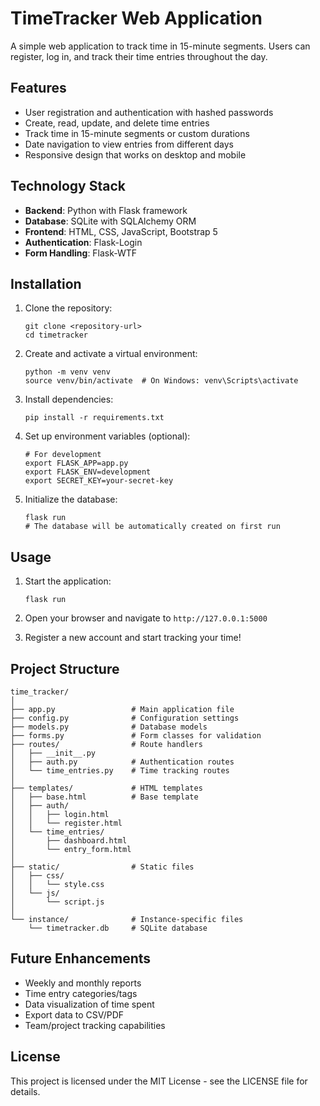 # TimeTracker Web Application

A simple web application to track time in 15-minute segments. Users can register, log in, and track their time entries throughout the day.

## Features

- User registration and authentication with hashed passwords
- Create, read, update, and delete time entries
- Track time in 15-minute segments or custom durations
- Date navigation to view entries from different days
- Responsive design that works on desktop and mobile

## Technology Stack

- **Backend**: Python with Flask framework
- **Database**: SQLite with SQLAlchemy ORM
- **Frontend**: HTML, CSS, JavaScript, Bootstrap 5
- **Authentication**: Flask-Login
- **Form Handling**: Flask-WTF

## Installation

1. Clone the repository:
   ```
   git clone <repository-url>
   cd timetracker
   ```

2. Create and activate a virtual environment:
   ```
   python -m venv venv
   source venv/bin/activate  # On Windows: venv\Scripts\activate
   ```

3. Install dependencies:
   ```
   pip install -r requirements.txt
   ```

4. Set up environment variables (optional):
   ```
   # For development
   export FLASK_APP=app.py
   export FLASK_ENV=development
   export SECRET_KEY=your-secret-key
   ```

5. Initialize the database:
   ```
   flask run
   # The database will be automatically created on first run
   ```

## Usage

1. Start the application:
   ```
   flask run
   ```

2. Open your browser and navigate to `http://127.0.0.1:5000`

3. Register a new account and start tracking your time!

## Project Structure

```
time_tracker/
│
├── app.py                 # Main application file
├── config.py              # Configuration settings
├── models.py              # Database models
├── forms.py               # Form classes for validation
├── routes/                # Route handlers
│   ├── __init__.py
│   ├── auth.py            # Authentication routes
│   └── time_entries.py    # Time tracking routes
│
├── templates/             # HTML templates
│   ├── base.html          # Base template
│   ├── auth/
│   │   ├── login.html
│   │   └── register.html
│   └── time_entries/
│       ├── dashboard.html
│       └── entry_form.html
│
├── static/                # Static files
│   ├── css/
│   │   └── style.css
│   └── js/
│       └── script.js
│
└── instance/              # Instance-specific files
    └── timetracker.db     # SQLite database
```

## Future Enhancements

- Weekly and monthly reports
- Time entry categories/tags
- Data visualization of time spent
- Export data to CSV/PDF
- Team/project tracking capabilities

## License

This project is licensed under the MIT License - see the LICENSE file for details.